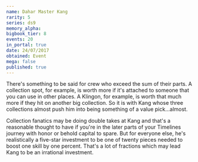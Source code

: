 ```yaml
---
name: Dahar Master Kang
rarity: 5
series: ds9
memory_alpha:
bigbook_tier: 8
events: 20
in_portal: true
date: 24/07/2017
obtained: Event
mega: false
published: true
---
```


There's something to be said for crew who exceed the sum of their parts. A collection spot, for example, is worth more if it's attached to someone that you can use in other places. A Klingon, for example, is worth that much more if they hit on another big collection. So it is with Kang whose three collections almost push him into being something of a value pick...almost.

Collection fanatics may be doing double takes at Kang and that's a reasonable thought to have if you're in the later parts of your Timelines journey with honor or behold capital to spare. But for everyone else, he's realistically a five-star investment to be one of twenty pieces needed to boost one skill by one percent. That's a lot of fractions which may lead Kang to be an irrational investment.
